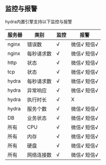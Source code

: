 ## 监控与报警

hydra内置引擎支持以下监控与报警

|服务器|类别|监控|报警|
|----|----|----|----|
|nginx|错误数|√|微信√ 短信√|
|nginx|每秒请求数|√|微信√ 短信√|
|http|状态|√|微信√ 短信√|
|tcp|状态|√|微信√ 短信√|
|hydra|每秒请求数|√|微信√ 短信√|
|hydra|异常响应|√|微信√ 短信√|
|hydra|执行时长|√|X|
|hydra|服务个数|√|微信√ 短信√|
|DB|业务状态|√|微信√ 短信√|
|所有|CPU|√|微信√ 短信√|
|所有|内存|√|微信√ 短信√|
|所有|硬盘|√|微信√ 短信√|
|所有|网络连接数|√|微信√ 短信√|